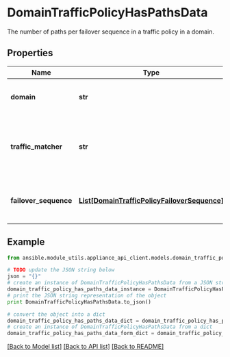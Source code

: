 # DomainTrafficPolicyHasPathsData

The number of paths per failover sequence in a traffic policy in a domain. 

## Properties
Name | Type | Description | Notes
------------ | ------------- | ------------- | -------------
**domain** | **str** | The domain in which the traffic policy is.  | 
**traffic_matcher** | **str** | The name of the traffic matcher that is being checked.  | 
**failover_sequence** | [**List[DomainTrafficPolicyFailoverSequence]**](DomainTrafficPolicyFailoverSequence.md) | The failover sequence that is being checked.  | 

## Example

```python
from ansible.module_utils.appliance_api_client.models.domain_traffic_policy_has_paths_data import DomainTrafficPolicyHasPathsData

# TODO update the JSON string below
json = "{}"
# create an instance of DomainTrafficPolicyHasPathsData from a JSON string
domain_traffic_policy_has_paths_data_instance = DomainTrafficPolicyHasPathsData.from_json(json)
# print the JSON string representation of the object
print DomainTrafficPolicyHasPathsData.to_json()

# convert the object into a dict
domain_traffic_policy_has_paths_data_dict = domain_traffic_policy_has_paths_data_instance.to_dict()
# create an instance of DomainTrafficPolicyHasPathsData from a dict
domain_traffic_policy_has_paths_data_form_dict = domain_traffic_policy_has_paths_data.from_dict(domain_traffic_policy_has_paths_data_dict)
```
[[Back to Model list]](../README.md#documentation-for-models) [[Back to API list]](../README.md#documentation-for-api-endpoints) [[Back to README]](../README.md)


